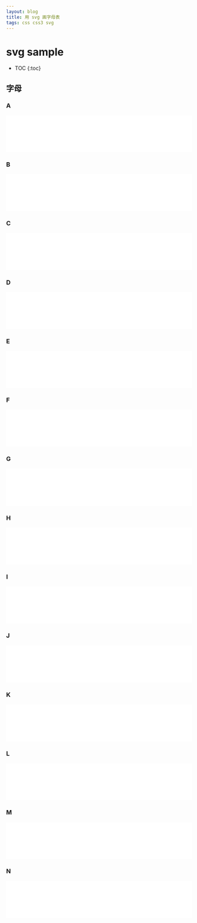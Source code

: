```yaml
---
layout: blog
title: 用 svg 画字母表
tags: css css3 svg
---
```


# svg sample


* TOC
{:toc}

<style>
iframe{
border: none;
width: 100%;
height: 100px
}
</style>

<script src='/assets/iframe.js'></script>

## 字母

### A

<iframe src='/assets/sample/a.html'></iframe>

### B

<iframe src='/assets/sample/b.html'></iframe>

### C

<iframe src='/assets/sample/c.html'></iframe>

### D

<iframe src='/assets/sample/d.html'></iframe>

### E

<iframe src='/assets/sample/e.html'></iframe>

### F

<iframe src='/assets/sample/f.html'></iframe>

### G

<iframe src='/assets/sample/g.html'></iframe>

### H

<iframe src='/assets/sample/h.html'></iframe>

### I

<iframe src='/assets/sample/i.html'></iframe>

### J

<iframe src='/assets/sample/j.html'></iframe>

### K

<iframe src='/assets/sample/k.html'></iframe>

### L

<iframe src='/assets/sample/l.html'></iframe>

### M

<iframe src='/assets/sample/m.html'></iframe>

### N

<iframe src='/assets/sample/n.html'></iframe>

